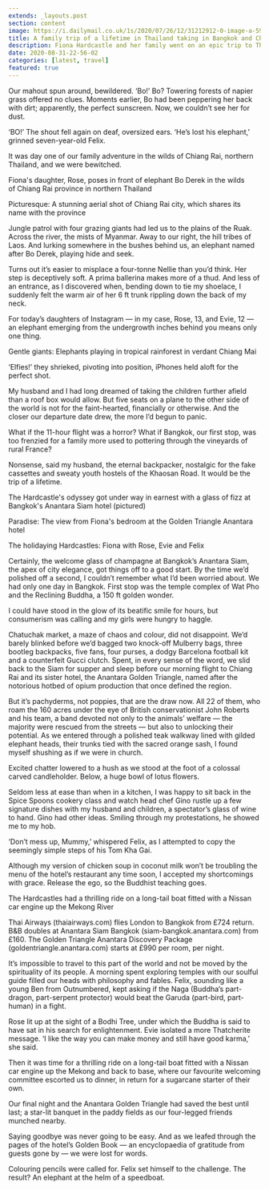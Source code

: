 ```yaml
---
extends: _layouts.post
section: content
image: https://i.dailymail.co.uk/1s/2020/07/26/12/31212912-0-image-a-59_1595764515998.jpg 
title: A family trip of a lifetime in Thailand taking in Bangkok and Chiang Rai, plus two Anantara hotels 
description: Fiona Hardcastle and her family went on an epic trip to Thailand, taking in Bangkok and Chiang Rai province. They stayed in elegant hotels and had thrilling adventures amid lush jungle terrain. 
date: 2020-08-31-22-56-02 
categories: [latest, travel] 
featured: true 
--- 
```

Our mahout spun around, bewildered. ‘Bo!’ Bo? Towering forests of napier grass offered no clues. Moments earlier, Bo had been peppering her back with dirt; apparently, the perfect sunscreen. Now, we couldn’t see her for dust.

‘BO!’ The shout fell again on deaf, oversized ears. ‘He’s lost his elephant,’ grinned seven-year-old Felix.

It was day one of our family adventure in the wilds of Chiang Rai, northern Thailand, and we were bewitched.

Fiona's daughter, Rose, poses in front of elephant Bo Derek in the wilds of Chiang Rai province in northern Thailand

Picturesque: A stunning aerial shot of Chiang Rai city, which shares its name with the province

Jungle patrol with four grazing giants had led us to the plains of the Ruak. Across the river, the mists of Myanmar. Away to our right, the hill tribes of Laos. And lurking somewhere in the bushes behind us, an elephant named after Bo Derek, playing hide and seek.

Turns out it’s easier to misplace a four-tonne Nellie than you’d think. Her step is deceptively soft. A prima ballerina makes more of a thud. And less of an entrance, as I discovered when, bending down to tie my shoelace, I suddenly felt the warm air of her 6 ft trunk rippling down the back of my neck.

For today’s daughters of Instagram — in my case, Rose, 13, and Evie, 12 — an elephant emerging from the undergrowth inches behind you means only one thing.

Gentle giants: Elephants playing in tropical rainforest in verdant Chiang Mai

‘Elfies!’ they shrieked, pivoting into position, iPhones held aloft for the perfect shot.

My husband and I had long dreamed of taking the children further afield than a roof box would allow. But five seats on a plane to the other side of the world is not for the faint-hearted, financially or otherwise. And the closer our departure date drew, the more I’d begun to panic.

What if the 11-hour flight was a horror? What if Bangkok, our first stop, was too frenzied for a family more used to pottering through the vineyards of rural France?

Nonsense, said my husband, the eternal backpacker, nostalgic for the fake cassettes and sweaty youth hostels of the Khaosan Road. It would be the trip of a lifetime.

The Hardcastle's odyssey got under way in earnest with a glass of fizz at Bangkok's Anantara Siam hotel (pictured)

Paradise: The view from Fiona's bedroom at the Golden Triangle Anantara hotel

The holidaying Hardcastles: Fiona with Rose, Evie and Felix

Certainly, the welcome glass of champagne at Bangkok’s Anantara Siam, the apex of city elegance, got things off to a good start. By the time we’d polished off a second, I couldn’t remember what I’d been worried about. We had only one day in Bangkok. First stop was the temple complex of Wat Pho and the Reclining Buddha, a 150 ft golden wonder.

I could have stood in the glow of its beatific smile for hours, but consumerism was calling and my girls were hungry to haggle.

Chatuchak market, a maze of chaos and colour, did not disappoint. We’d barely blinked before we’d bagged two knock-off Mulberry bags, three bootleg backpacks, five fans, four purses, a dodgy Barcelona football kit and a counterfeit Gucci clutch. Spent, in every sense of the word, we slid back to the Siam for supper and sleep before our morning flight to Chiang Rai and its sister hotel, the Anantara Golden Triangle, named after the notorious hotbed of opium production that once defined the region.

But it’s pachyderms, not poppies, that are the draw now. All 22 of them, who roam the 160 acres under the eye of British conservationist John Roberts and his team, a band devoted not only to the animals’ welfare — the majority were rescued from the streets — but also to unlocking their potential. As we entered through a polished teak walkway lined with gilded elephant heads, their trunks tied with the sacred orange sash, I found myself shushing as if we were in church.

Excited chatter lowered to a hush as we stood at the foot of a colossal carved candleholder. Below, a huge bowl of lotus flowers.

Seldom less at ease than when in a kitchen, I was happy to sit back in the Spice Spoons cookery class and watch head chef Gino rustle up a few signature dishes with my husband and children, a spectator’s glass of wine to hand. Gino had other ideas. Smiling through my protestations, he showed me to my hob.

‘Don’t mess up, Mummy,’ whispered Felix, as I attempted to copy the seemingly simple steps of his Tom Kha Gai.

Although my version of chicken soup in coconut milk won’t be troubling the menu of the hotel’s restaurant any time soon, I accepted my shortcomings with grace. Release the ego, so the Buddhist teaching goes.

The Hardcastles had a thrilling ride on a long-tail boat fitted with a Nissan car engine up the Mekong River

Thai Airways (thaiairways.com) flies London to Bangkok from £724 return. B&B doubles at Anantara Siam Bangkok (siam-bangkok.anantara.com) from £160. The Golden Triangle Anantara Discovery Package (goldentriangle.anantara.com) starts at £990 per room, per night.  

It’s impossible to travel to this part of the world and not be moved by the spirituality of its people. A morning spent exploring temples with our soulful guide filled our heads with philosophy and fables. Felix, sounding like a young Ben from Outnumbered, kept asking if the Naga (Buddha’s part-dragon, part-serpent protector) would beat the Garuda (part-bird, part-human) in a fight.

Rose lit up at the sight of a Bodhi Tree, under which the Buddha is said to have sat in his search for enlightenment. Evie isolated a more Thatcherite message. ‘I like the way you can make money and still have good karma,’ she said.

Then it was time for a thrilling ride on a long-tail boat fitted with a Nissan car engine up the Mekong and back to base, where our favourite welcoming committee escorted us to dinner, in return for a sugarcane starter of their own.

Our final night and the Anantara Golden Triangle had saved the best until last; a star-lit banquet in the paddy fields as our four-legged friends munched nearby.

Saying goodbye was never going to be easy. And as we leafed through the pages of the hotel’s Golden Book — an encyclopaedia of gratitude from guests gone by — we were lost for words.

Colouring pencils were called for. Felix set himself to the challenge. The result? An elephant at the helm of a speedboat.

